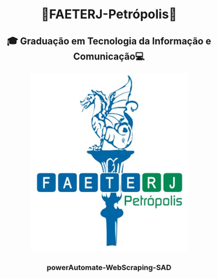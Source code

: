 <h1 align="center"><a name="back-to-top"></a> 🐲FAETERJ-Petrópolis🐲</h1> 

<h2   align="center">🎓
    Graduação em Tecnologia da Informação e Comunicação💻</h2>
 <p align="center">
    <img src="https://github.com/marcosbarker/exerc.poo.func.03/blob/main/img/faeterj-logo.jpg" alt="faeterj-logo">
</p>
 <h3 align="center">
    powerAutomate-WebScraping-SAD
</h2>


